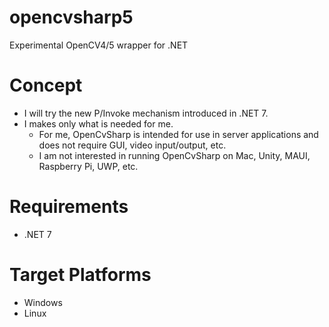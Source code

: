 # opencvsharp5
Experimental OpenCV4/5 wrapper for .NET

# Concept
- I will try the new P/Invoke mechanism introduced in .NET 7.
- I makes only what is needed for me.
  - For me, OpenCvSharp is intended for use in server applications and does not require GUI, video input/output, etc.
  - I am not interested in running OpenCvSharp on Mac, Unity, MAUI, Raspberry Pi, UWP, etc.

# Requirements
- .NET 7

# Target Platforms
- Windows
- Linux
